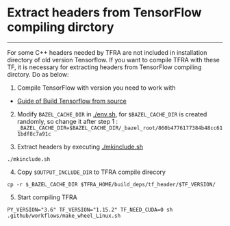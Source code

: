 # Extract headers from TensorFlow compiling dirctory
-----------------

For some C++ headers needed by TFRA are not included in installation directory of old version Tensorflow.
If you want to compile TFRA with these TF, it is necessary for extracting headers from TensorFlow compiling dirctory. 
Do as below:

1. Compile TensorFlow with version you need to work with
- [Guide of Build Tensorflow from source](https://www.tensorflow.org/install/source)

2. Modify `BAZEL_CACHE_DIR` in [./env.sh](./env.sh), for `$BAZEL_CACHE_DIR` is created randomly, 
so change it after step 1 :
`_BAZEL_CACHE_DIR=$BAZEL_CACHE_DIR/_bazel_root/860b4776177384b48cc611bdf8c7a91c`

3. Extract headers by executing [./mkinclude.sh](./mkinclude.sh)
```shell script
./mkinclude.sh
```

4. Copy `$OUTPUT_INCLUDE_DIR` to TFRA compile direcory
```shell script
cp -r $_BAZEL_CACHE_DIR $TFRA_HOME/build_deps/tf_header/$TF_VERSION/
```

5. Start compiling TFRA
```shell script
PY_VERSION="3.6" TF_VERSION="1.15.2" TF_NEED_CUDA=0 sh .github/workflows/make_wheel_Linux.sh
```
